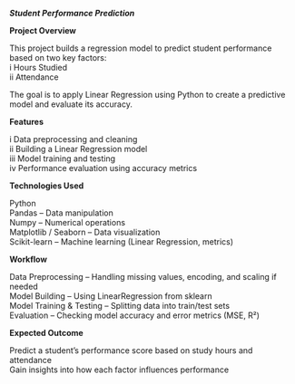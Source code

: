 ***Student Performance Prediction***  

**Project Overview**  

This project builds a regression model to predict student performance based on two key factors:  
i  Hours Studied  
ii Attendance  

The goal is to apply Linear Regression using Python to create a predictive model and evaluate its accuracy.  

**Features**  

i   Data preprocessing and cleaning  
ii  Building a Linear Regression model  
iii Model training and testing  
iv  Performance evaluation using accuracy metrics  

**Technologies Used**  

Python  
Pandas – Data manipulation  
Numpy – Numerical operations  
Matplotlib / Seaborn – Data visualization  
Scikit-learn – Machine learning (Linear Regression, metrics)  

**Workflow**  

Data Preprocessing – Handling missing values, encoding, and scaling if needed  
Model Building – Using LinearRegression from sklearn  
Model Training & Testing – Splitting data into train/test sets  
Evaluation – Checking model accuracy and error metrics (MSE, R²)  

**Expected Outcome**  

Predict a student’s performance score based on study hours and attendance  
Gain insights into how each factor influences performance  
